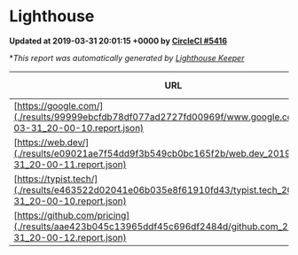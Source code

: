 
# Lighthouse

**Updated at 2019-03-31 20:01:15 +0000 by [CircleCI #5416](https://circleci.com/gh/ItinerisLtd/lighthouse-keeper-example/5416)**

**This report was automatically generated by [Lighthouse Keeper](https://github.com/itinerisltd/lighthouse-keeper)*

| URL | Performance | Accessibility | Best Practices | SEO | PWA | Updated At |
| --- | --- | --- | --- | --- | --- | --- |
| [https://google.com/](./results/99999ebcfdb78df077ad2727fd00969f/www.google.com_2019-03-31_20-00-10.report.json) | 0.95 | 0.71 | 0.93 | 0.82 | 0.58 | 2019-03-31T20:00:10.716Z |
| [https://web.dev/](./results/e09021ae7f54dd9f3b549cb0bc165f2b/web.dev_2019-03-31_20-00-11.report.json) | 0.98 | 0.93 | 1 | 0.96 | 1 | 2019-03-31T20:00:11.903Z |
| [https://typist.tech/](./results/e463522d02041e06b035e8f61910fd43/typist.tech_2019-03-31_20-00-10.report.json) | 1 |  |  |  |  | 2019-03-31T20:00:10.689Z |
| [https://github.com/pricing](./results/aae423b045c13965ddf45c696df2484d/github.com_2019-03-31_20-00-12.report.json) | 0.87 | 0.89 | 0.93 | 0.9 | 0.58 | 2019-03-31T20:00:12.026Z |
